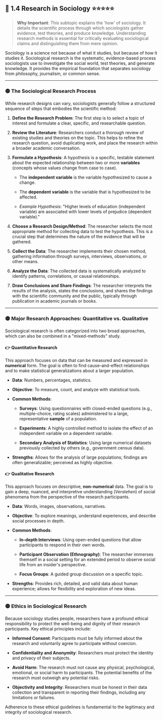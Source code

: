 ## 📌 1.4 Research in Sociology ⭐⭐⭐⭐⭐

> **Why Important**: This subtopic explains the 'how' of sociology. It details the scientific process through which sociologists gather evidence, test theories, and produce knowledge. Understanding research methods is essential for critically evaluating sociological claims and distinguishing them from mere opinion.

Sociology is a science not because of what it studies, but because of _how_ it studies it. Sociological research is the systematic, evidence-based process sociologists use to investigate the social world, test theories, and generate knowledge. It provides the empirical foundation that separates sociology from philosophy, journalism, or common sense.

---

### 🟡 The Sociological Research Process

While research designs can vary, sociologists generally follow a structured sequence of steps that embodies the scientific method:

1. **Define the Research Problem**: The first step is to select a topic of interest and formulate a clear, specific, and researchable question.
    
2. **Review the Literature**: Researchers conduct a thorough review of existing studies and theories on the topic. This helps to refine the research question, avoid duplicating work, and place the research within a broader academic conversation.
    
3. **Formulate a Hypothesis**: A hypothesis is a specific, testable statement about the expected relationship between two or more **variables** (concepts whose values change from case to case).
    
    - The **independent variable** is the variable hypothesized to cause a change.
        
    - The **dependent variable** is the variable that is hypothesized to be affected.
        
    - _Example Hypothesis_: "Higher levels of education (independent variable) are associated with lower levels of prejudice (dependent variable)."
        
4. **Choose a Research Design/Method**: The researcher selects the most appropriate method for collecting data to test the hypothesis. This is a crucial step that determines the nature of the evidence that will be gathered.
    
5. **Collect the Data**: The researcher implements their chosen method, gathering information through surveys, interviews, observations, or other means.
    
6. **Analyze the Data**: The collected data is systematically analyzed to identify patterns, correlations, or causal relationships.
    
7. **Draw Conclusions and Share Findings**: The researcher interprets the results of the analysis, states the conclusions, and shares the findings with the scientific community and the public, typically through publication in academic journals or books.
    

---

### 🟡 Major Research Approaches: Quantitative vs. Qualitative

Sociological research is often categorized into two broad approaches, which can also be combined in a "mixed-methods" study.

#### 👉 Quantitative Research

This approach focuses on data that can be measured and expressed in **numerical** form. The goal is often to find cause-and-effect relationships and to make statistical generalizations about a larger population.

- **Data**: Numbers, percentages, statistics.
    
- **Objective**: To measure, count, and analyze with statistical tools.
    
- **Common Methods**:
    
    - **Surveys**: Using questionnaires with closed-ended questions (e.g., multiple-choice, rating scales) administered to a large, representative **sample** of a population.
        
    - **Experiments**: A highly controlled method to isolate the effect of an independent variable on a dependent variable.
        
    - **Secondary Analysis of Statistics**: Using large numerical datasets previously collected by others (e.g., government census data).
        
- **Strengths**: Allows for the analysis of large populations; findings are often generalizable; perceived as highly objective.
    

#### 👉 Qualitative Research

This approach focuses on descriptive, **non-numerical** data. The goal is to gain a deep, nuanced, and interpretive understanding (_Verstehen_) of social phenomena from the perspective of the research participants.

- **Data**: Words, images, observations, narratives.
    
- **Objective**: To explore meanings, understand experiences, and describe social processes in depth.
    
- **Common Methods**:
    
    - **In-depth Interviews**: Using open-ended questions that allow participants to respond in their own words.
        
    - **Participant Observation (Ethnography)**: The researcher immerses themself in a social setting for an extended period to observe social life from an insider's perspective.
        
    - **Focus Groups**: A guided group discussion on a specific topic.
        
- **Strengths**: Provides rich, detailed, and valid data about human experience; allows for flexibility and exploration of new ideas.
    

---

### 🟡 Ethics in Sociological Research

Because sociology studies people, researchers have a profound ethical responsibility to protect the well-being and dignity of their research participants. Key ethical principles include:

- **Informed Consent**: Participants must be fully informed about the research and voluntarily agree to participate without coercion.
    
- **Confidentiality and Anonymity**: Researchers must protect the identity and privacy of their subjects.
    
- **Avoid Harm**: The research must not cause any physical, psychological, emotional, or social harm to participants. The potential benefits of the research must outweigh any potential risks.
    
- **Objectivity and Integrity**: Researchers must be honest in their data collection and transparent in reporting their findings, including any limitations or failures.
    

Adherence to these ethical guidelines is fundamental to the legitimacy and integrity of sociological research.